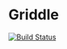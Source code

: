 # Griddle

[![Build Status](https://travis-ci.org/crzysdrs/griddle.svg)](https://travis-ci.org/crzysdrs/griddle)
